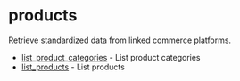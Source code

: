 # products

Retrieve standardized data from linked commerce platforms.


* [list_product_categories](listproductcategories.md) - List product categories
* [list_products](listproducts.md) - List products